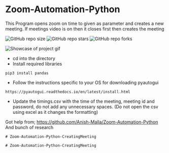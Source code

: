 # Zoom-Automation-Python

This Program opens zoom on time to given as parameter and creates a new meeting.
If meetings video is on then it closes first then creates the meeting


![GitHub repo size](https://img.shields.io/github/repo-size/Anish-Malla/article-summarizer)
![GitHub repo stars](https://img.shields.io/github/stars/Anish-Malla/Zoom-Automation-Python?style=social)
![GitHub repo forks](https://img.shields.io/github/forks/Anish-Malla/Zoom-Automation-Python?style=social)


![Showcase of project gif](/automatic_signin.gif)

* cd into the directory
* Install required libraries
```
pip3 install pandas
```
* Follow the instructions specific to your OS for downloading pyautogui
```
https://pyautogui.readthedocs.io/en/latest/install.html
```
* Update the timings.csv with the time of the meeting, meeting id and password, do not add any unnecessary spaces. (Do not open the csv using excel as it changes the formatting)

Got help from;
https://github.com/Anish-Malla/Zoom-Automation-Python
And bunch of research 
```
#   Z o o m - A u t o m a t i o n - P y t h o n - C r e a t i n g M e e t i n g  
 #   Z o o m - A u t o m a t i o n - P y t h o n - C r e a t i n g M e e t i n g  
 